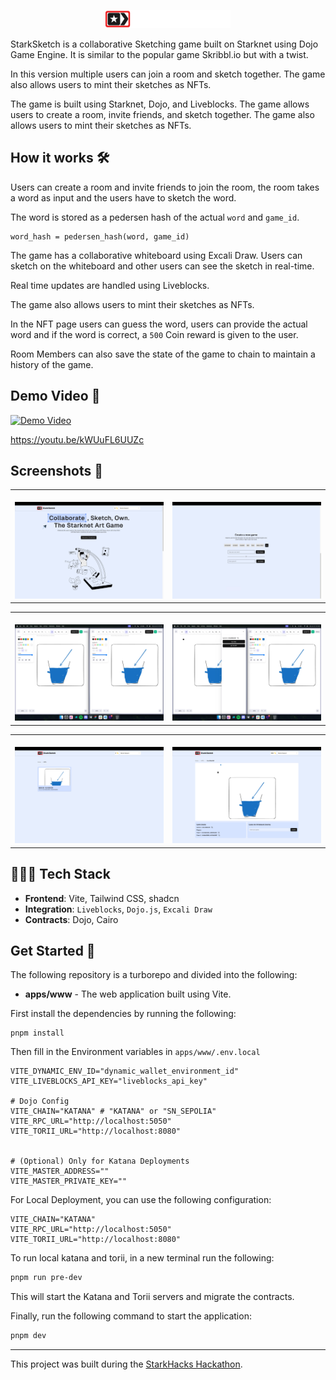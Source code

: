 <p align="center">
    <img src="./assets/logo-text.png" alt="StarkSketch Logo"  width="200px"/>
</p>

StarkSketch is a collaborative Sketching game built on Starknet using Dojo Game Engine. It is similar to the popular game Skribbl.io but with a twist.

In this version multiple users can join a room and sketch together. The game also allows users to mint their sketches as NFTs.

The game is built using Starknet, Dojo, and Liveblocks. The game allows users to create a room, invite friends, and sketch together. The game also allows users to mint their sketches as NFTs.

## How it works 🛠️

Users can create a room and invite friends to join the room, the room takes a word as input and the users have to sketch the word.

The word is stored as a pedersen hash of the actual `word` and `game_id`.

```
word_hash = pedersen_hash(word, game_id)
```

The game has a collaborative whiteboard using Excali Draw. Users can sketch on the whiteboard and other users can see the sketch in real-time.

Real time updates are handled using Liveblocks.

The game also allows users to mint their sketches as NFTs.

In the NFT page users can guess the word, users can provide the actual word and if the word is correct, a `500` Coin reward is given to the user.

Room Members can also save the state of the game to chain to maintain a history of the game.

## Demo Video 🎥

[![Demo Video](https://img.youtube.com/vi/kWUuFL6UUZc/0.jpg)](https://www.youtube.com/watch?v=kWUuFL6UUZc)

https://youtu.be/kWUuFL6UUZc

## Screenshots 📸

<table>
  <tr>
    <td valign="top" width="50%">
      <br>
      <img src="./assets/1.png" alt="Homepage" >
    </td>
    <td valign="top" width="50%">
      <br>
      <img src="./assets/2.png" alt="Create Game" >
    </td>
  </tr>
</table>

<table>
  <tr>
    <td valign="top" width="50%">
      <br>
            <img src="./assets/3.png" alt="Collaborative Whiteboard" >
    </td>
    <td valign="top" width="50%">
      <br>
            <img src="./assets/4.png" alt="Save State" >
    </td>
  </tr>
</table>

<table>
  <tr>
    <td valign="top" width="50%">
      <br>
            <img src="./assets/5.png" alt="NFTs" >
    </td>
    <td valign="top" width="50%">
      <br>
            <img src="./assets/6.png" alt="NFT Page" >
    </td>
  </tr>
</table>

## 🧑🏼‍💻 Tech Stack

- **Frontend**: Vite, Tailwind CSS, shadcn
- **Integration**: `Liveblocks`, `Dojo.js`, `Excali Draw`
- **Contracts**: Dojo, Cairo

## Get Started 🚀

The following repository is a turborepo and divided into the following:

- **apps/www** - The web application built using Vite.

First install the dependencies by running the following:

```
pnpm install
```

Then fill in the Environment variables in `apps/www/.env.local`

```env
VITE_DYNAMIC_ENV_ID="dynamic_wallet_environment_id"
VITE_LIVEBLOCKS_API_KEY="liveblocks_api_key"

# Dojo Config
VITE_CHAIN="KATANA" # "KATANA" or "SN_SEPOLIA"
VITE_RPC_URL="http://localhost:5050"
VITE_TORII_URL="http://localhost:8080"


# (Optional) Only for Katana Deployments
VITE_MASTER_ADDRESS=""
VITE_MASTER_PRIVATE_KEY=""
```

For Local Deployment, you can use the following configuration:

```env
VITE_CHAIN="KATANA"
VITE_RPC_URL="http://localhost:5050"
VITE_TORII_URL="http://localhost:8080"
```

To run local katana and torii, in a new terminal run the following:

```bash
pnpm run pre-dev
```

This will start the Katana and Torii servers and migrate the contracts.

Finally, run the following command to start the application:

```bash
pnpm dev
```

---

This project was built during the [StarkHacks Hackathon](https://ethglobal.com/events/starkhack).
